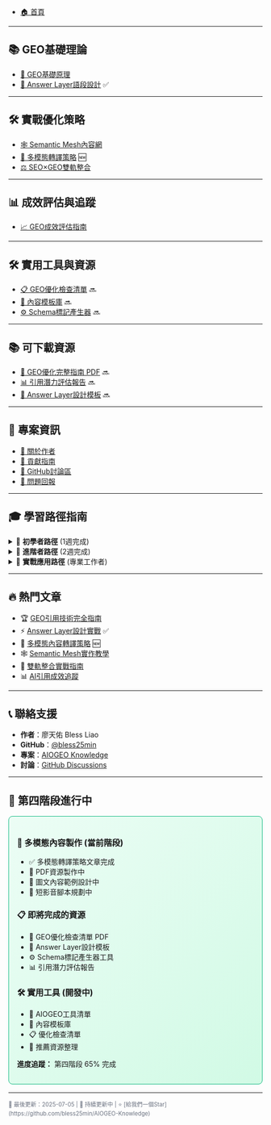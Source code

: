 * [🏠 首頁](https://bless25min.github.io/AIOGEO-Knowledge/)

---

## 📚 GEO基礎理論

* [📖 GEO基礎原理](posts/geo-fundamentals.md)
* [🎯 Answer Layer語段設計](posts/answer-layer-design.md) ✅

---

## 🛠️ 實戰優化策略

* [🕸️ Semantic Mesh內容網](posts/semantic-mesh.md)
* [🎨 多模態轉譯策略](posts/multimodal-optimization.md) 🆕
* [⚖️ SEO×GEO雙軌整合](posts/seo-geo-integration.md)

---

## 📊 成效評估與追蹤

* [📈 GEO成效評估指南](posts/geo-measurement.md)

---

## 🛠️ 實用工具與資源

* [📋 GEO優化檢查清單](tools/geo-checklist.md) 🔜
* [🎨 內容模板庫](tools/content-templates.md) 🔜
* [⚙️ Schema標記產生器](tools/schema-generator.md) 🔜

---

## 📚 可下載資源

* [📄 GEO優化完整指南 PDF](resources/geo-complete-guide.pdf) 🔜
* [📊 引用潛力評估報告](resources/citation-potential-assessment.pdf) 🔜
* [🎯 Answer Layer設計模板](resources/answer-layer-templates.pdf) 🔜

---

## 🤝 專案資訊

* [👥 關於作者](about.md)
* [🤝 貢獻指南](contributing.md)
* [💬 GitHub討論區](https://github.com/bless25min/AIOGEO-Knowledge/discussions)
* [🐛 問題回報](https://github.com/bless25min/AIOGEO-Knowledge/issues)

---

## 🎓 學習路徑指南

<details>
<summary>🌱 <strong>初學者路徑</strong> (1週完成)</summary>

**建議學習順序：**
1. [📖 GEO基礎原理](posts/geo-fundamentals.md) ⏱️ 15分鐘
2. [🎯 Answer Layer語段設計](posts/answer-layer-design.md) ⏱️ 12分鐘  
3. [⚖️ SEO×GEO雙軌整合](posts/seo-geo-integration.md) ⏱️ 18分鐘
4. [📈 GEO成效評估指南](posts/geo-measurement.md) ⏱️ 10分鐘

**學習目標：** 理解GEO基本概念，掌握內容優化基礎技巧

</details>

<details>
<summary>🚀 <strong>進階者路徑</strong> (2週完成)</summary>

**深度學習順序：**
1. [🕸️ Semantic Mesh內容網](posts/semantic-mesh.md) ⏱️ 20分鐘
2. [🎨 多模態轉譯策略](posts/multimodal-optimization.md) ⏱️ 18分鐘 🆕
3. 更多進階內容陸續新增...

**學習目標：** 建立系統化內容架構，掌握多模態優化技能

</details>

<details>
<summary>🎯 <strong>實戰應用路徑</strong> (專業工作者)</summary>

**實作導向學習：**
1. [📋 GEO優化檢查清單](tools/geo-checklist.md) ⏱️ 10分鐘
2. [🎨 內容模板庫](tools/content-templates.md) ⏱️ 15分鐘
3. [⚙️ Schema標記產生器](tools/schema-generator.md) ⏱️ 20分鐘
4. [📄 完整實施指南 PDF](resources/geo-complete-guide.pdf) ⏱️ 45分鐘

**學習目標：** 立即可執行的優化策略，建立GEO工作流程

</details>

---

## 🔥 熱門文章

* 🏆 [GEO引用技術完全指南](posts/geo-fundamentals.md)
* ⚡ [Answer Layer設計實戰](posts/answer-layer-design.md) ✅
* 🎨 [多模態內容轉譯策略](posts/multimodal-optimization.md) 🆕  
* 🕸️ [Semantic Mesh實作教學](posts/semantic-mesh.md)
* 🎯 [雙軌整合實戰指南](posts/seo-geo-integration.md)
* 📊 [AI引用成效追蹤](posts/geo-measurement.md)

---

## 📞 聯絡支援

* **作者**：廖天佑 Bless Liao
* **GitHub**：[@bless25min](https://github.com/bless25min)
* **專案**：[AIOGEO Knowledge](https://github.com/bless25min/AIOGEO-Knowledge)
* **討論**：[GitHub Discussions](https://github.com/bless25min/AIOGEO-Knowledge/discussions)

---

## 🚧 第四階段進行中

<div style="background: linear-gradient(135deg, #ecfdf5 0%, #d1fae5 100%); border: 1px solid #10b981; border-radius: 8px; padding: 16px; margin: 16px 0;">

### 🎨 多模態內容製作 (當前階段)
- ✅ 多模態轉譯策略文章完成
- 🔄 PDF資源製作中
- 🔄 圖文內容範例設計中
- 📅 短影音腳本規劃中

### 📋 即將完成的資源
- 📄 GEO優化檢查清單 PDF
- 🎯 Answer Layer設計模板
- ⚙️ Schema標記產生器工具
- 📊 引用潛力評估報告

### 🛠️ 實用工具 (開發中)
- 🧰 AIOGEO工具清單
- 📝 內容模板庫  
- 📋 優化檢查清單
- 🔗 推薦資源整理

**進度追蹤：** 第四階段 65% 完成

</div>

---

<small style="color: #6b7280; font-size: 0.8em;">
📅 最後更新：2025-07-05 |
🌟 持續更新中 |
⭐ [給我們一個Star](https://github.com/bless25min/AIOGEO-Knowledge)
</small>
